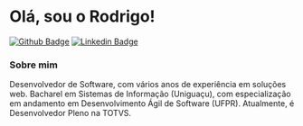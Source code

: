 # Olá, sou o Rodrigo!

[![Github Badge](https://img.shields.io/badge/-Github-000?style=flat-square&logo=Github&logoColor=white&link=https://github.com/rodrigobalaban)](https://github.com/rodrigobalaban)
[![Linkedin Badge](https://img.shields.io/badge/-LinkedIn-blue?style=flat-square&logo=Linkedin&logoColor=white&link=https://www.linkedin.com/in/rodrigobalaban/)](https://www.linkedin.com/in/rodrigobalaban/)

### Sobre mim
Desenvolvedor de Software, com vários anos de experiência em soluções web. Bacharel em Sistemas de Informação (Uniguaçu), com especialização em andamento em Desenvolvimento Ágil de Software (UFPR). Atualmente, é Desenvolvedor Pleno na TOTVS.
